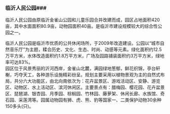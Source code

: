 ### 临沂人民公园###

临沂人民公园由原临沂金雀山公园和儿童乐园合并改建而成，园区占地面积420亩，其中水面面积80.9亩，动物园面积40亩。是临沂市建设规模较大的综合性公园之一。&nbsp;<br />

临沂人民公园是临沂市优质的公共休闲场所，于2009年改造建设。公园以&ldquo;城市自然音乐厅&rdquo;为主题，糅合历史、文化、生态、时尚、动感等元素。绿化面积约12.5万平方米，水体改造面积约1.8万平方米，广场及园路铺装面积约3万平方米，绿地率可达83%。
<br />
园区位于风景秀丽的沂河西岸，金雀山北麓，满园绿地葱郁，鲜花织锦，亭台轩榭，巧夺天工，各种游乐设施精彩纷呈。规划主要采用以植物景观为主的自然式布局，共分六大功能区，由北向南依次为：花卉盆景区、游戏活动区、安静、游览区、动物区、水上活动区、滨河休闲区。主要景点有：腊梅园、樱花园、花卉盆景区、琵琶湖、银杏园、月季园、棕榈园、竹林园、藤萝架、休闲长廊、水族馆、奇石园、采莲湾等。园属动物园有狮、虎、熊、豹等国家一、二类保护动物30余种150多头(只)。</span></div>                    </div>
